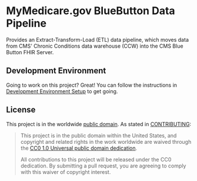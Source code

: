 MyMedicare.gov BlueButton Data Pipeline
=======================================

Provides an Extract-Transform-Load (ETL) data pipeline, which moves data from CMS' Chronic Conditions data warehouse (CCW) into the CMS Blue Button FHIR Server.

## Development Environment

Going to work on this project? Great! You can follow the instructions in [Development Environment Setup](./dev/devenv-readme.md) to get going.

## License

This project is in the worldwide [public domain](LICENSE.md). As stated in [CONTRIBUTING](CONTRIBUTING.md):

> This project is in the public domain within the United States, and copyright and related rights in the work worldwide are waived through the [CC0 1.0 Universal public domain dedication](https://creativecommons.org/publicdomain/zero/1.0/).
>
> All contributions to this project will be released under the CC0 dedication. By submitting a pull request, you are agreeing to comply with this waiver of copyright interest.

<!-- FIXME: trigger ci 1 -->

